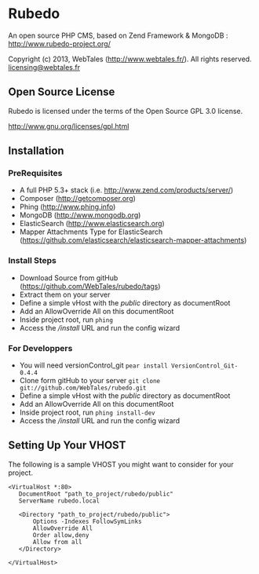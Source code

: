 Rubedo
======

An open source PHP CMS, based on Zend Framework &amp; MongoDB : http://www.rubedo-project.org/

Copyright (c) 2013, WebTales (http://www.webtales.fr/).
All rights reserved.
licensing@webtales.fr

Open Source License
------------------------------------------------------------------------------------------
Rubedo is licensed under the terms of the Open Source GPL 3.0 license. 

http://www.gnu.org/licenses/gpl.html


Installation
------------------------------------------------------------------------------------------
### PreRequisites
* A full PHP 5.3+ stack (i.e. http://www.zend.com/products/server/)
* Composer (http://getcomposer.org)
* Phing (http://www.phing.info)
* MongoDB (http://www.mongodb.org)
* ElasticSearch (http://www.elasticsearch.org)
* Mapper Attachments Type for ElasticSearch (https://github.com/elasticsearch/elasticsearch-mapper-attachments) 

### Install Steps
* Download Source from gitHub (https://github.com/WebTales/rubedo/tags)
* Extract them on your server
* Define a simple vHost with the *public* directory as documentRoot
* Add an AllowOverride All on this documentRoot
* Inside project root, run `phing`
* Access the */install* URL and run the config wizard

### For Developpers
* You will need versionControl_git `pear install VersionControl_Git-0.4.4`
* Clone form gitHub to your server `git clone git://github.com/WebTales/rubedo.git`
* Define a simple vHost with the *public* directory as documentRoot
* Add an AllowOverride All on this documentRoot
* Inside project root, run `phing install-dev`
* Access the */install* URL and run the config wizard


Setting Up Your VHOST
------------------------------------------------------------------------------------------
The following is a sample VHOST you might want to consider for your project.

	<VirtualHost *:80>
	   DocumentRoot "path_to_project/rubedo/public"
	   ServerName rubedo.local
	
	   <Directory "path_to_project/rubedo/public">
	       Options -Indexes FollowSymLinks
	       AllowOverride All
	       Order allow,deny
	       Allow from all
	   </Directory>
	
	</VirtualHost>

